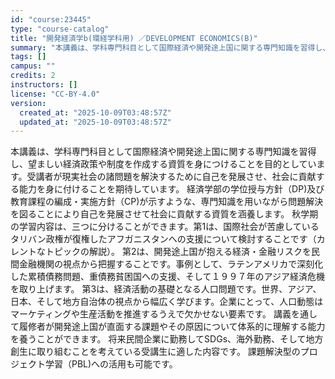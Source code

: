 ```yaml
---
id: "course:23445"
type: "course-catalog"
title: "開発経済学b(環経学科用) ／DEVELOPMENT ECONOMICS(B)"
summary: "本講義は、学科専門科目として国際経済や開発途上国に関する専門知識を習得し、望ましい経済政策や制度を作成する資質を身につけることを目的としています。受講者が現実社会の諸問題を解決するために自己を発展させ、社会に貢献する能力を身に付けることを期…"
tags: []
campus: ""
credits: 2
instructors: []
license: "CC-BY-4.0"
version:
  created_at: "2025-10-09T03:48:57Z"
  updated_at: "2025-10-09T03:48:57Z"
---
```

本講義は、学科専門科目として国際経済や開発途上国に関する専門知識を習得し、望ましい経済政策や制度を作成する資質を身につけることを目的としています。受講者が現実社会の諸問題を解決するために自己を発展させ、社会に貢献する能力を身に付けることを期待しています。 経済学部の学位授与方針（DP)及び教育課程の編成・実施方針（CP)が示すような、専門知識を用いながら問題解決を図ることにより自己を発展させて社会に貢献する資質を涵養します。 秋学期の学習内容は、三つに分けることができます。第1は、国際社会が苦慮しているタリバン政権が復権したアフガニスタンへの支援について検討することです（カレントなトピックの解説）。 第2は、開発途上国が抱える経済・金融リスクを民間金融機関の視点から把握することです。事例として、ラテンアメリカで深刻化した累積債務問題、重債務貧困国への支援、そして１９９７年のアジア経済危機を取り上げます。 第3は、経済活動の基礎となる人口問題です。世界、アジア、日本、そして地方自治体の視点から幅広く学びます。企業にとって、人口動態はマーケティングや生産活動を推進するうえで欠かせない要素です。 講義を通して履修者が開発途上国が直面する課題やその原因について体系的に理解する能力を養うことができます。 将来民間企業に勤務してSDGs、海外勤務、そして地方創生に取り組むことを考えている受講生に適した内容です。 課題解決型のプロジェクト学習（PBL)への活用も可能です。
